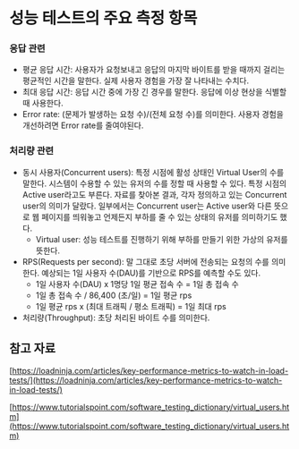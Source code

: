 # 성능 테스트의 주요 측정 항목

### 응답 관련

- 평균 응답 시간: 사용자가 요청보내고 응답의 마지막 바이트를 받을 때까지 걸리는 평균적인 시간을 말한다. 실제 사용자 경험을 가장 잘 나타내는 수치다.
- 최대 응답 시간: 응답 시간 중에 가장 긴 경우를 말한다. 응답에 이상 현상을 식별할 때 사용한다.
- Error rate: (문제가 발생하는 요청 수)/(전체 요청 수)를 의미한다. 사용자 경험을 개선하려면 Error rate를 줄여야된다.

### 처리량 관련

- 동시 사용자(Concurrent users): 특정 시점에 활성 상태인 Virtual User의 수를 말한다. 시스템이 수용할 수 있는 유저의 수를 정할 때 사용할 수 있다. 특정 시점의 Active user라고도 부른다. 자료를 찾아본 결과, 각자 정의하고 있는 Concurrent  user의 의미가 달랐다. 일부에서는 Concurrent user는 Active user와 다른 뜻으로 웹 페이지를 띄워놓고 언제든지 부하를 줄 수 있는 상태의 유저를 의미하기도 했다.
    - Virtual user: 성능 테스트를 진행하기 위해 부하를 만들기 위한 가상의 유저를 뜻한다.
- RPS(Requests per second): 말 그대로 초당 서버에 전송되는 요청의 수를 의미한다. 예상되는 1일 사용자 수(DAU)를 기반으로 RPS를 예측할 수도 있다.
    - 1일 사용자 수(DAU) x 1명당 1일 평균 접속 수 = 1일 총 접속 수
    - 1일 총 접속 수 / 86,400 (초/일) = 1일 평균 rps
    - 1일 평균 rps x (최대 트래픽 / 평소 트래픽) = 1일 최대 rps
- 처리량(Throughput): 초당 처리된 바이트 수를 의미한다.

## 참고 자료

[https://loadninja.com/articles/key-performance-metrics-to-watch-in-load-tests/](https://loadninja.com/articles/key-performance-metrics-to-watch-in-load-tests/)

[https://www.tutorialspoint.com/software_testing_dictionary/virtual_users.htm](https://www.tutorialspoint.com/software_testing_dictionary/virtual_users.htm)